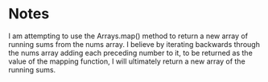 # Notes

I am attempting to use the Arrays.map() method to return a new array of running
sums from the nums array. I believe by iterating backwards through the nums
array adding each preceding number to it, to be returned as the value of the
mapping function, I will ultimately return a new array of the running sums.
